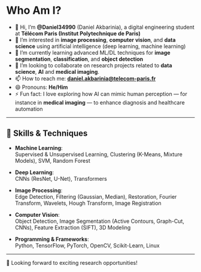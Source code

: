 # Who Am I?

- 👋 Hi, I’m **@Daniel34990** (Daniel Akbarinia), a digital engineering student at **Télécom Paris (Institut Polytechnique de Paris)**
- 👀 I’m interested in **image processing**, **computer vision**, and **data science** using artificial intelligence (deep learning, machine learning)
- 🌱 I’m currently learning advanced ML/DL techniques for **image segmentation**, **classification**, and **object detection**
- 💞️ I’m looking to collaborate on research projects related to **data science**, **AI** and **medical imaging**.
- 📫 How to reach me: **daniel.akbarinia@telecom-paris.fr**
- 😄 Pronouns: **He/Him**
- ⚡ Fun fact: I love exploring how AI can mimic human perception — for instance in **medical imaging** — to enhance diagnosis and healthcare automation

---

## 🔧 Skills & Techniques

- **Machine Learning**:  
  Supervised & Unsupervised Learning, Clustering (K-Means, Mixture Models), SVM, Random Forest

- **Deep Learning**:  
  CNNs (ResNet, U-Net), Transformers

- **Image Processing**:  
  Edge Detection, Filtering (Gaussian, Median), Restoration, Fourier Transform, Wavelets, Hough Transform, Image Registration

- **Computer Vision**:  
  Object Detection, Image Segmentation (Active Contours, Graph-Cut, CNNs), Feature Extraction (SIFT), 3D Modeling

- **Programming & Frameworks**:  
  Python, TensorFlow, PyTorch, OpenCV, Scikit-Learn, Linux

---

🚀 Looking forward to exciting research opportunities!

